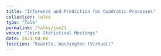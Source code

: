 ```yaml
---
title: "Inference and Prediction for Quadratic Processes"
collection: talks
type: "Talk"
permalink: /talks/jsm21
venue: "Joint Statistical Meetings"
date: 2021-08-08
location: "Seattle, Washington (Virtual)"
---
```

